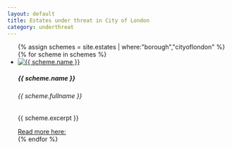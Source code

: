 ```yaml
---
layout: default
title: Estates under threat in City of London 
category: underthreat
---
```


<div class="col">
              <ul class="row list-unstyled justify-content-center">
{% assign schemes = site.estates | where:"borough","cityoflondon" %}
  {% for scheme in schemes %}
                <li class="col-5" data-aos="fade-up">
                  <div class="card card-sm">
                    <a href="{{ scheme.url }}">
                      <img class="card-img-top" src="{{ scheme.images.first.image_path }}" alt="{{ scheme.name }}">
                    </a>
		    <div class="card-body">
                      <h5 class="card-title">{{ scheme.name }}</h5>
		      <h6 class="card-subtitle mb-2 text-muted">{{ scheme.fullname }}</h6>
		      <p class="card-text">{{ scheme.excerpt }}</p>
                      <a target="_blank" href="{{ scheme.url }}" data-toggle="tooltip" data-placement="top" title="Open in new tab">Read more here: <i class="icon-popup"></i></a>
                  </div>
                  </div>
                </li>
{% endfor %}
              </ul>
</div>
